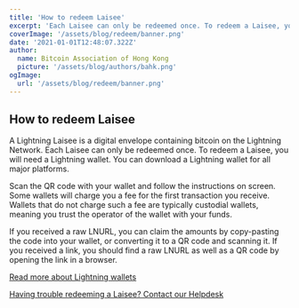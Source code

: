 ```yaml
---
title: 'How to redeem Laisee'
excerpt: 'Each Laisee can only be redeemed once. To redeem a Laisee, you will need a Lightning wallet. You can download a Lightning wallet for all major platforms.'
coverImage: '/assets/blog/redeem/banner.png'
date: '2021-01-01T12:48:07.322Z'
author:
  name: Bitcoin Association of Hong Kong
  picture: '/assets/blog/authors/bahk.png'
ogImage:
  url: '/assets/blog/redeem/banner.png'
---
```


## How to redeem Laisee

A Lightning Laisee is a digital envelope containing bitcoin on the Lightning Network. Each Laisee can only be redeemed once. To redeem a Laisee, you will need a Lightning wallet. You can download a Lightning wallet for all major platforms.

Scan the QR code with your wallet and follow the instructions on screen. Some wallets will charge you a fee for the first transaction you receive. Wallets that do not charge such a fee are typically custodial wallets, meaning you trust the operator of the wallet with your funds.

If you received a raw LNURL, you can claim the amounts by copy-pasting the code into your wallet, or converting it to a QR code and scanning it. If you received a link, you should find a raw LNURL as well as a QR code by opening the link in a browser.

[Read more about Lightning wallets](/posts/wallets)

[Having trouble redeeming a Laisee? Contact our Helpdesk](/posts/helpdesk)
